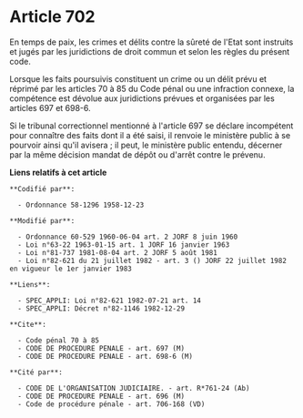 # Article 702

En temps de paix, les crimes et délits contre la sûreté de l'Etat sont instruits et jugés par les juridictions de droit
commun et selon les règles du présent code.

Lorsque les faits poursuivis constituent un crime ou un délit prévu et réprimé par les articles 70 à 85 du Code pénal ou une
infraction connexe, la compétence est dévolue aux juridictions prévues et organisées par les articles 697 et 698-6.

Si le tribunal correctionnel mentionné à l'article 697 se déclare incompétent pour connaître des faits dont il a été saisi,
il renvoie le ministère public à se pourvoir ainsi qu'il avisera ; il peut, le ministère public entendu, décerner par la même
décision mandat de dépôt ou d'arrêt contre le prévenu.

**Liens relatifs à cet article**

	**Codifié par**:

	  - Ordonnance 58-1296 1958-12-23

	**Modifié par**:

	  - Ordonnance 60-529 1960-06-04 art. 2 JORF 8 juin 1960
	  - Loi n°63-22 1963-01-15 art. 1 JORF 16 janvier 1963
	  - Loi n°81-737 1981-08-04 art. 2 JORF 5 août 1981
	  - Loi n°82-621 du 21 juillet 1982 - art. 3 () JORF 22 juillet 1982 en vigueur le 1er janvier 1983

	**Liens**:

	  - SPEC_APPLI: Loi n°82-621 1982-07-21 art. 14
	  - SPEC_APPLI: Décret n°82-1146 1982-12-29

	**Cite**:

	  - Code pénal 70 à 85
	  - CODE DE PROCEDURE PENALE - art. 697 (M)
	  - CODE DE PROCEDURE PENALE - art. 698-6 (M)

	**Cité par**:

	  - CODE DE L'ORGANISATION JUDICIAIRE. - art. R*761-24 (Ab)
	  - CODE DE PROCEDURE PENALE - art. 696 (M)
	  - Code de procédure pénale - art. 706-168 (VD)
